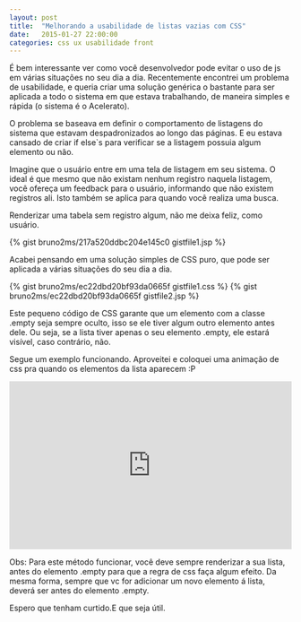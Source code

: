 ```yaml
---
layout: post
title:  "Melhorando a usabilidade de listas vazias com CSS"
date:   2015-01-27 22:00:00
categories: css ux usabilidade front
---
```


É bem interessante ver como você desenvolvedor pode evitar o uso de js em várias situações no seu dia a dia. Recentemente encontrei um problema de usabilidade, e queria criar uma solução genérica o bastante para ser aplicada a todo o sistema em que estava trabalhando, de maneira simples e rápida (o sistema é o Acelerato).

O problema se baseava em definir o comportamento de listagens do sistema que estavam despadronizados ao longo das páginas. E eu estava cansado de criar if else`s para verificar se a listagem possuia algum elemento ou não.

Imagine que o usuário entre em uma tela de listagem em seu sistema. O ideal é que mesmo que não existam nenhum registro naquela listagem, você ofereça um feedback para o usuário, informando que não existem registros ali. Isto também se aplica para quando você realiza uma busca.

Renderizar uma tabela sem registro algum, não me deixa feliz, como usuário.

{% gist bruno2ms/217a520ddbc204e145c0 gistfile1.jsp %}

Acabei pensando em uma solução simples de CSS puro, que pode ser aplicada a várias situações do seu dia a dia.

{% gist bruno2ms/ec22dbd20bf93da0665f gistfile1.css %}
{% gist bruno2ms/ec22dbd20bf93da0665f gistfile2.jsp %}

Este pequeno código de CSS garante que um elemento com a classe .empty seja sempre oculto, isso se ele tiver algum outro elemento antes dele. Ou seja, se a lista tiver apenas o seu elemento .empty, ele estará visível, caso contrário, não.

Segue um exemplo funcionando. Aproveitei e coloquei uma animação de css pra quando os elementos da lista aparecem :P

<iframe width="100%" height="300" src="http://jsfiddle.net/bruno2ms/ks4VJ/1/embedded/" allowfullscreen="allowfullscreen" frameborder="0"></iframe>

Obs:
Para este método funcionar, você deve sempre renderizar a sua lista, antes do elemento .empty para que a regra de css faça algum efeito.
Da mesma forma, sempre que vc for adicionar um novo elemento á lista, deverá ser antes do elemento .empty.

Espero que tenham curtido.E que seja útil.
